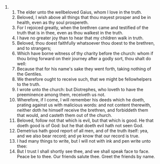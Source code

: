 <ol>
  <li>
    <ol>
      <li>The elder unto the wellbeloved Gaius, whom I love in the truth.</li>
      <li>Beloved, I wish above all things that thou mayest prosper and be in health, even as thy soul prospereth.</li>
      <li>For I rejoiced greatly, when the brethren came and testified of the truth that is in thee, even as thou walkest in the truth.</li>
      <li>I have no greater joy than to hear that my children walk in truth.</li>
      <li>Beloved, thou doest faithfully whatsoever thou doest to the brethren, and to strangers;</li>
      <li>Which have borne witness of thy charity before the church: whom if thou bring forward on their journey after a godly sort, thou shalt do well:</li>
      <li>Because that for his name's sake they went forth, taking nothing of the Gentiles.</li>
      <li>We therefore ought to receive such, that we might be fellowhelpers to the truth.</li>
      <li>I wrote unto the church: but Diotrephes, who loveth to have the preeminence among them, receiveth us not.</li>
      <li>Wherefore, if I come, I will remember his deeds which he doeth, prating against us with malicious words: and not content therewith, neither doth he himself receive the brethren, and forbiddeth them that would, and casteth them out of the church.</li>
      <li>Beloved, follow not that which is evil, but that which is good. He that doeth good is of God: but he that doeth evil hath not seen God.</li>
      <li>Demetrius hath good report of all men, and of the truth itself: yea, and we also bear record; and ye know that our record is true.</li>
      <li>I had many things to write, but I will not with ink and pen write unto thee:</li>
      <li>But I trust I shall shortly see thee, and we shall speak face to face. Peace be to thee. Our friends salute thee. Greet the friends by name.</li>
    </ol>
  </li>
</ol>